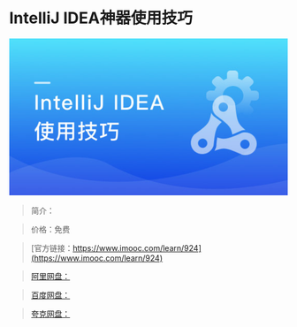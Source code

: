 # IntelliJ IDEA神器使用技巧

![img](../../assets/5fe442ff00019bfb05400304.jpg)

> 简介：

> 价格：免费

> [官方链接：https://www.imooc.com/learn/924](https://www.imooc.com/learn/924)

> [阿里网盘：]()

> [百度网盘：]()

> [夸克网盘：]()
